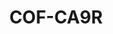 ---
layout: well
facility_url: facilities/colbert
facility_class: colbert
permalink: facilities/colbert/cof-ca9r
coordinates: [
    -87.8348989,
    34.7350739
]
title: "COF-CA9R"
location: "Colbert County, AL"
site_name:  "Colbert Fossil Plant"
owner_operator: "Tennessee Valley Authority (TVA)"
site_summary: ""
download_data: ""
designation: "Downgradient"
legend: "Downgradient, Not in Compliance"
drinking_water_health_standards_exceeded_1: "Antimony"
health_base_standard_exceeded_1: "MCL"
number_of_times_in_exceedance_1": "4"
number_of_times_monitored_1: "7"
max_exceedance_amount_1: "0.059"
max_allowable_amount_1: "0.006"
unit_of_measurement_1: "mg/L"
drinking_water_health_standards_exceeded_2: "Molybdenum"
health_base_standard_exceeded_2: "LHA"
number_of_times_in_exceedance_2: "2"
number_of_times_monitored_2: "7"
max_exceedance_amount_2: "0.057"
max_allowable_amount_2: "0.04"
unit_of_measurement_2: "mg/L"
drinking_water_health_standards_exceeded_3: ""
health_base_standard_exceeded_3: ""
number_of_times_in_exceedance_3: ""
number_of_times_monitored_3: ""
max_exceedance_amount_3: ""
max_allowable_amount_3: ""
unit_of_measurement_3: ""
drinking_water_health_standards_exceeded_4: ""
health_base_standard_exceeded_4: ""
number_of_times_in_exceedance_4: ""
number_of_times_monitored_4: ""
max_exceedance_amount_4: ""
max_allowable_amount_4: ""
unit_of_measurement_4: ""
drinking_water_health_standards_exceeded_5: ""
health_base_standard_exceeded_5: ""
number_of_times_in_exceedance_5: ""
number_of_times_monitored_5: ""
max_exceedance_amount_5: ""
max_allowable_amount_5: ""
unit_of_measurement_5: ""
---